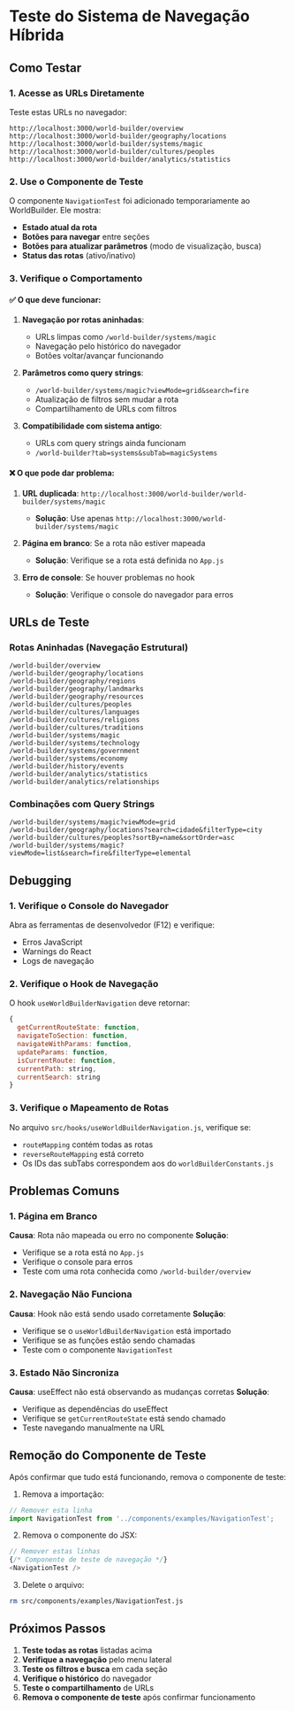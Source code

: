 # Teste do Sistema de Navegação Híbrida

## Como Testar

### 1. Acesse as URLs Diretamente

Teste estas URLs no navegador:

```
http://localhost:3000/world-builder/overview
http://localhost:3000/world-builder/geography/locations
http://localhost:3000/world-builder/systems/magic
http://localhost:3000/world-builder/cultures/peoples
http://localhost:3000/world-builder/analytics/statistics
```

### 2. Use o Componente de Teste

O componente `NavigationTest` foi adicionado temporariamente ao WorldBuilder. Ele mostra:

- **Estado atual da rota**
- **Botões para navegar** entre seções
- **Botões para atualizar parâmetros** (modo de visualização, busca)
- **Status das rotas** (ativo/inativo)

### 3. Verifique o Comportamento

#### ✅ O que deve funcionar:

1. **Navegação por rotas aninhadas**:
   - URLs limpas como `/world-builder/systems/magic`
   - Navegação pelo histórico do navegador
   - Botões voltar/avançar funcionando

2. **Parâmetros como query strings**:
   - `/world-builder/systems/magic?viewMode=grid&search=fire`
   - Atualização de filtros sem mudar a rota
   - Compartilhamento de URLs com filtros

3. **Compatibilidade com sistema antigo**:
   - URLs com query strings ainda funcionam
   - `/world-builder?tab=systems&subTab=magicSystems`

#### ❌ O que pode dar problema:

1. **URL duplicada**: `http://localhost:3000/world-builder/world-builder/systems/magic`
   - **Solução**: Use apenas `http://localhost:3000/world-builder/systems/magic`

2. **Página em branco**: Se a rota não estiver mapeada
   - **Solução**: Verifique se a rota está definida no `App.js`

3. **Erro de console**: Se houver problemas no hook
   - **Solução**: Verifique o console do navegador para erros

## URLs de Teste

### Rotas Aninhadas (Navegação Estrutural)
```
/world-builder/overview
/world-builder/geography/locations
/world-builder/geography/regions
/world-builder/geography/landmarks
/world-builder/geography/resources
/world-builder/cultures/peoples
/world-builder/cultures/languages
/world-builder/cultures/religions
/world-builder/cultures/traditions
/world-builder/systems/magic
/world-builder/systems/technology
/world-builder/systems/government
/world-builder/systems/economy
/world-builder/history/events
/world-builder/analytics/statistics
/world-builder/analytics/relationships
```

### Combinações com Query Strings
```
/world-builder/systems/magic?viewMode=grid
/world-builder/geography/locations?search=cidade&filterType=city
/world-builder/cultures/peoples?sortBy=name&sortOrder=asc
/world-builder/systems/magic?viewMode=list&search=fire&filterType=elemental
```

## Debugging

### 1. Verifique o Console do Navegador
Abra as ferramentas de desenvolvedor (F12) e verifique:
- Erros JavaScript
- Warnings do React
- Logs de navegação

### 2. Verifique o Hook de Navegação
O hook `useWorldBuilderNavigation` deve retornar:
```javascript
{
  getCurrentRouteState: function,
  navigateToSection: function,
  navigateWithParams: function,
  updateParams: function,
  isCurrentRoute: function,
  currentPath: string,
  currentSearch: string
}
```

### 3. Verifique o Mapeamento de Rotas
No arquivo `src/hooks/useWorldBuilderNavigation.js`, verifique se:
- `routeMapping` contém todas as rotas
- `reverseRouteMapping` está correto
- Os IDs das subTabs correspondem aos do `worldBuilderConstants.js`

## Problemas Comuns

### 1. Página em Branco
**Causa**: Rota não mapeada ou erro no componente
**Solução**: 
- Verifique se a rota está no `App.js`
- Verifique o console para erros
- Teste com uma rota conhecida como `/world-builder/overview`

### 2. Navegação Não Funciona
**Causa**: Hook não está sendo usado corretamente
**Solução**:
- Verifique se o `useWorldBuilderNavigation` está importado
- Verifique se as funções estão sendo chamadas
- Teste com o componente `NavigationTest`

### 3. Estado Não Sincroniza
**Causa**: useEffect não está observando as mudanças corretas
**Solução**:
- Verifique as dependências do useEffect
- Verifique se `getCurrentRouteState` está sendo chamado
- Teste navegando manualmente na URL

## Remoção do Componente de Teste

Após confirmar que tudo está funcionando, remova o componente de teste:

1. Remova a importação:
```javascript
// Remover esta linha
import NavigationTest from '../components/examples/NavigationTest';
```

2. Remova o componente do JSX:
```javascript
// Remover estas linhas
{/* Componente de teste de navegação */}
<NavigationTest />
```

3. Delete o arquivo:
```bash
rm src/components/examples/NavigationTest.js
```

## Próximos Passos

1. **Teste todas as rotas** listadas acima
2. **Verifique a navegação** pelo menu lateral
3. **Teste os filtros e busca** em cada seção
4. **Verifique o histórico** do navegador
5. **Teste o compartilhamento** de URLs
6. **Remova o componente de teste** após confirmar funcionamento

